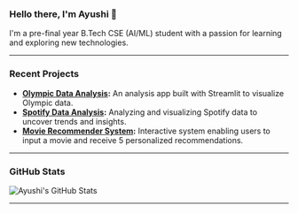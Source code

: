 ### Hello there, I'm Ayushi 👋

I'm a pre-final year B.Tech CSE (AI/ML) student with a passion for learning and exploring new technologies.

---

### Recent Projects
- **[Olympic Data Analysis](https://github.com/ayushi-here/Olympic-Analysis-120years):** An analysis app built with Streamlit to visualize Olympic data.
- **[Spotify Data Analysis](https://github.com/ayushi-here/Spotify-Data-Analysis-Dashboard):** Analyzing and visualizing Spotify data to uncover trends and insights.
- **[Movie Recommender System](https://github.com/ayushi-here/Movie_Recommender_System):** Interactive system enabling users to input a movie and receive 5
personalized recommendations.

---

### GitHub Stats
![Ayushi's GitHub Stats](https://github-readme-stats.vercel.app/api?username=ayushi-here&show_icons=true&theme=default)

---

